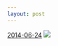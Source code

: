 ```yaml
---
layout: post
---
```


<p>
  <time><a href="/339">2014-06-24</a></time>
  <a href="/339"><img src="{{ site.assets_url }}/339-640.jpg" srcset="{{ site.assets_url }}/339-1280.jpg 1280w, {{ site.assets_url }}/339-960.jpg 960w, {{ site.assets_url }}/339-640.jpg 640w, {{ site.assets_url }}/339-320.jpg 320w" sizes="(min-width: 700px) 50vw, calc(100vw - 2rem)" /></a>
</p>
